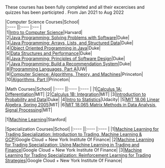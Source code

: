 These courses has been fully completed and all their excercises and quizzes has been participted .
From Jan 2021 to Aug 2022


|Computer Science Courses|School|                                   
|:---- ||:---- |:--- |                                                    
|1|[Intro to Computer Science]()|Harvard|                                
|2|[Java Programming: Solving Problems with Software](https://imp.i384100.net/GjkPGV)|Duke|             
|3|[Java Programming: Arrays, Lists, and Structured Data](https://imp.i384100.net/15knRR)|Duke|         
|4|[Object Oriented Programming in Java](https://imp.i384100.net/ZdznBq)|Duke|                          
|5|[Data Structures and Performance](https://imp.i384100.net/oevm0b)|Duke|                              
|6|[Java Programming: Principles of Software Design](https://imp.i384100.net/zavZrO)|Duke|            
|7|[Java Programming: Build a Recommendation System](https://imp.i384100.net/n1vro6)|Duke|              
|8|[Programming Languages, Part A](https://github.com/ForrestKnight/open-source-cs/blob/master/imp.i384100.net/6b13oK)|UW|                                
|9|[Computer Science: Algorithms, Theory, and Machines](https://imp.i384100.net/7mVROr)|Princeton|
|10|[Algorithms, Part I](https://imp.i384100.net/DVm9eo)|Princeton|


|Math Courses|School| 
|:---- ||:---- |:---- |
|1|[Calculus 1A: Differentiation](https://www.edx.org/course/calculus-1a-differentiation)|MIT|
|2|[Calculus 1B: Integration](https://www.edx.org/course/calculus-1b-integration)|MIT|
|3|[Introduction to Probability and Data](https://imp.i384100.net/9WZ4E0)|Duke|
|4|[Intro to Statistics]()|Udacity|
|5|[MIT 18.06 Linear Algebra, Spring 2005](https://www.youtube.com/playlist?list=PLE7DDD91010BC51F8)|MIT|
|6|[MIT 18.065 Matrix Methods in Data Analysis, Signal Processing](https://www.youtube.com/playlist?list=PLUl4u3cNGP63oMNUHXqIUcrkS2PivhN3k)|MIT|


|1|[Machine Learning](https://imp.i384100.net/YgYEBJ)|Stanford|

|Specialization Courses|School|
|:---- ||:---- |:---- |
|1|[Machine Learning for Trading Specialization:                                        Introduction to Trading, Machine Learning & GCP](https://www.coursera.org/learn/introduction-trading-machine-learning-gcp?specialization=machine-learning-trading)|Google Cloud + New York Institute Of Finance|
|2|[Machine Learning for Trading Specialization:                                        Using Machine Learning in Trading and Finance](https://www.coursera.org/learn/machine-learning-trading-finance?specialization=machine-learning-trading)|Google Cloud + New York Institute Of Finance|
|3|[Machine Learning for Trading Specialization:                                        Reinforcement Learning for Trading Strategies](https://www.coursera.org/learn/trading-strategies-reinforcement-learning?specialization=machine-learning-trading)|Google Cloud + New York Institute Of Finance|
